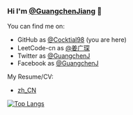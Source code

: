 ### Hi I'm [@GuangchenJiang](https://github.com/Cocktail98) 👋

You can find me on:

* GitHub as [@Cocktial98](https://github.com/Cocktail98) (you are here)
* LeetCode-cn as [@姜广琛](https://leetcode-cn.com/u/jiang-guang-chen/)
* Twitter as [@GuangchenJ](https://twitter.com/GuangchenJ)
* Facebook as [@GuangchenJ](https://www.facebook.com/GuangchenJ)

My Resume/CV:

* [zh_CN](https://lc-resume.oss-cn-hangzhou.aliyuncs.com/1632538169-iNCzkM-JiangG_CV.pdf)

[![Top Langs](https://github-readme-stats.vercel.app/api/top-langs/?username=Cocktail98&layout=compact)](https://github.com/Cocktail98)


<!--
**Cocktail98/Cocktail98** is a ✨ _special_ ✨ repository because its `README.md` (this file) appears on your GitHub profile.
Here are some ideas to get you started:
- 🔭 I’m currently working on ...
- 🌱 I’m currently learning ...
- 👯 I’m looking to collaborate on ...
- 🤔 I’m looking for help with ...
- 💬 Ask me about ...
- 📫 How to reach me: ...
- 😄 Pronouns: ...
- ⚡ Fun fact: ...
![info](https://github-readme-stats.vercel.app/api?username=Cocktail98&show_icons=true&count_private=true&hide=prs&theme=vue)
-->
